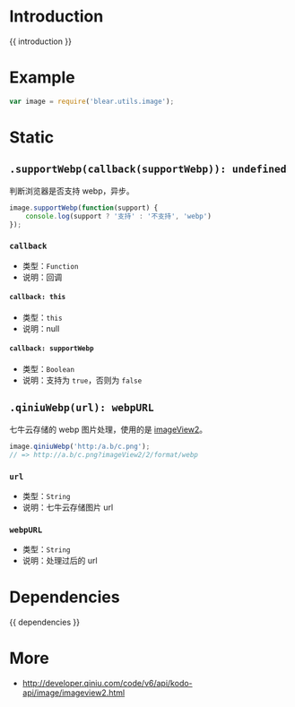 # Introduction
{{ introduction }}





# Example
```js
var image = require('blear.utils.image');
```



# Static
## `.supportWebp(callback(supportWebp)): undefined`
判断浏览器是否支持 webp，异步。
```js
image.supportWebp(function(support) {
    console.log(support ? '支持' : '不支持', 'webp')
});
```

### `callback`
- 类型：`Function`
- 说明：回调

#### `callback: this`
- 类型：`this`
- 说明：null

#### `callback: supportWebp`
- 类型：`Boolean`
- 说明：支持为 `true`，否则为 `false`



## `.qiniuWebp(url): webpURL`
七牛云存储的 webp 图片处理，使用的是 [imageView2](http://developer.qiniu.com/code/v6/api/kodo-api/image/imageview2.html)。

```js
image.qiniuWebp('http:/a.b/c.png');
// => http://a.b/c.png?imageView2/2/format/webp
```

### `url`
- 类型：`String`
- 说明：七牛云存储图片 url

### `webpURL`
- 类型：`String`
- 说明：处理过后的 url





# Dependencies
{{ dependencies }}





# More
- <http://developer.qiniu.com/code/v6/api/kodo-api/image/imageview2.html>

